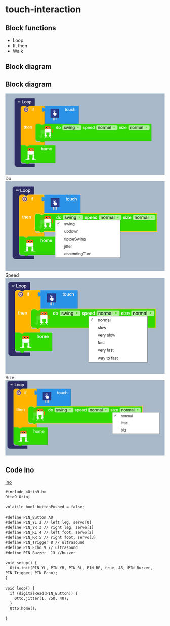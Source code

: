 # touch-interaction

## Block functions
* Loop
* If, then 
* Walk

## Block diagram
## Block diagram
![i](block.PNG)  
Do  
![i](do.PNG)  
Speed    
![i](speed.PNG)  
Size    
![i](size.PNG)  


## Code ino 
[ino](touch-interaction.ino) 

``` 
#include <Otto9.h>
Otto9 Otto;

volatile bool buttonPushed = false;

#define PIN_Button A0
#define PIN_YL 2 // left leg, servo[0]
#define PIN_YR 3 // right leg, servo[1]
#define PIN_RL 4 // left foot, servo[2]
#define PIN_RR 5 // right foot, servo[3]
#define PIN_Trigger 8 // ultrasound
#define PIN_Echo 9 // ultrasound
#define PIN_Buzzer  13 //buzzer

void setup() {
  Otto.init(PIN_YL, PIN_YR, PIN_RL, PIN_RR, true, A6, PIN_Buzzer, PIN_Trigger, PIN_Echo);
}

void loop() {
  if (digitalRead(PIN_Button)) {
    Otto.jitter(1, 750, 40);
  }
  Otto.home();

}
```